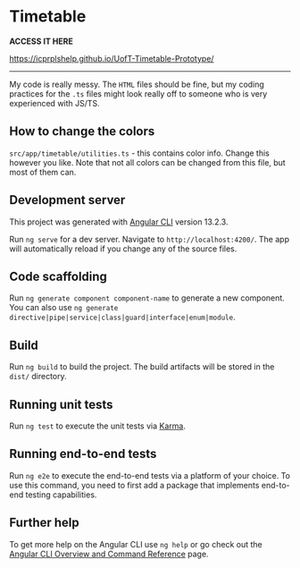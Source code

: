 # Timetable
**ACCESS IT HERE**

https://icprplshelp.github.io/UofT-Timetable-Prototype/


---

My code is really messy. The `HTML` files should be fine,
but my coding practices for the `.ts` files might
look really off to someone who is very experienced with JS/TS.

## How to change the colors

`src/app/timetable/utilities.ts` - this contains color info. Change this however you like. Note that not all colors can be changed from this file, but most of them can.

## Development server

This project was generated with [Angular CLI](https://github.com/angular/angular-cli) version 13.2.3.

Run `ng serve` for a dev server. Navigate to `http://localhost:4200/`. The app will automatically reload if you change any of the source files.

## Code scaffolding

Run `ng generate component component-name` to generate a new component. You can also use `ng generate directive|pipe|service|class|guard|interface|enum|module`.

## Build

Run `ng build` to build the project. The build artifacts will be stored in the `dist/` directory.

## Running unit tests

Run `ng test` to execute the unit tests via [Karma](https://karma-runner.github.io).

## Running end-to-end tests

Run `ng e2e` to execute the end-to-end tests via a platform of your choice. To use this command, you need to first add a package that implements end-to-end testing capabilities.

## Further help

To get more help on the Angular CLI use `ng help` or go check out the [Angular CLI Overview and Command Reference](https://angular.io/cli) page.
